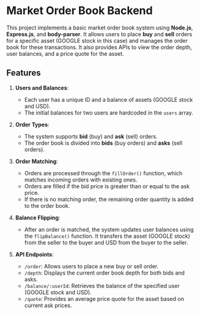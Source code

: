 # Market Order Book Backend

This project implements a basic market order book system using **Node.js**, **Express.js**, and **body-parser**. It allows users to place **buy** and **sell** orders for a specific asset (GOOGLE stock in this case) and manages the order book for these transactions. It also provides APIs to view the order depth, user balances, and a price quote for the asset.

## Features

1. **Users and Balances**: 
    - Each user has a unique ID and a balance of assets (GOOGLE stock and USD).
    - The initial balances for two users are hardcoded in the `users` array.

2. **Order Types**:
    - The system supports **bid** (buy) and **ask** (sell) orders.
    - The order book is divided into **bids** (buy orders) and **asks** (sell orders).

3. **Order Matching**:
    - Orders are processed through the `fillOrder()` function, which matches incoming orders with existing ones.
    - Orders are filled if the bid price is greater than or equal to the ask price.
    - If there is no matching order, the remaining order quantity is added to the order book.

4. **Balance Flipping**:
    - After an order is matched, the system updates user balances using the `flipBalance()` function. It transfers the asset (GOOGLE stock) from the seller to the buyer and USD from the buyer to the seller.

5. **API Endpoints**:
    - `/order`: Allows users to place a new buy or sell order.
    - `/depth`: Displays the current order book depth for both bids and asks.
    - `/balance/:userId`: Retrieves the balance of the specified user (GOOGLE stock and USD).
    - `/quote`: Provides an average price quote for the asset based on current ask prices.
